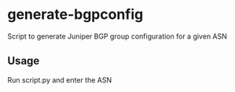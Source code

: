 # generate-bgpconfig
Script to generate Juniper BGP group configuration for a given ASN

## Usage
Run script.py and enter the ASN